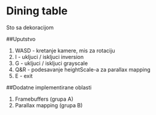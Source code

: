 # Dining table
Sto sa dekoracijom

##Uputstvo
1. WASD - kretanje kamere, mis za rotaciju
2. I - ukljuci / iskljuci inversion
3. G - ukljuci / iskljuci grayscale
4. Q&R - podesavanje heightScale-a za parallax mapping
5. E - exit

##Dodatne implementirane oblasti
1. Framebuffers (grupa A)
2. Parallax mapping (grupa B)
